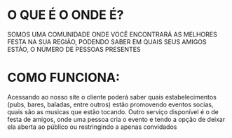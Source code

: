 # O QUE É O ONDE É?

SOMOS UMA COMUNIDADE ONDE VOCÊ ENCONTRARÁ AS MELHORES FESTA NA SUA REGIÃO, PODENDO SABER EM QUAIS SEUS AMIGOS ESTÃO, O NÚMERO DE PESSOAS PRESENTES 

# COMO FUNCIONA:

Acessando ao nosso site o cliente poderá saber quais estabelecimentos (pubs, bares, baladas, entre outros) estão promovendo eventos socias, quais são as musicas que estão tocando.
Outro serviço disponível é o de festa de amigos, onde uma pessoa cria o evento e tendo a opção de deixar ela aberta ao público ou restringindo a apenas convidados


